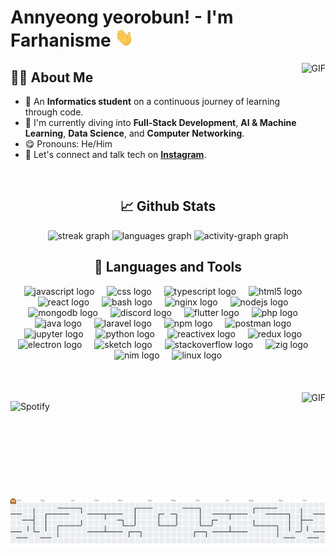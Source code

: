 # Annyeong yeorobun! - I'm Farhanisme <img width="30px" height="30" src="https://github.com/SatYu26/SatYu26/raw/master/Assets/Hi.gif" />
<img align="right" alt="GIF" height="175px" src="https://octodex.github.com/images/daftpunktocat-guy.gif" />

## 👨‍💻 About Me

- 🌱 An **Informatics student** on a continuous journey of learning through code.
- 🚀 I'm currently diving into **Full-Stack Development**, **AI & Machine Learning**, **Data Science**, and **Computer Networking**.
- 😋 Pronouns: He/Him
- 💬 Let's connect and talk tech on **[Instagram](https://www.instagram.com/frhanoid?igsh=MXZ2YTQwMG42NnBtZA==)**.
<br>

<div style="clear: both;"></div>
<div align="center"><h2>📈 Github Stats</h2></div>

<div align="center">
  <img src="https://streak-stats.demolab.com?user=farhanisme&locale=en&mode=weekly&theme=github_dark&hide_border=true&border_radius=0&order=3" height="150" alt="streak graph" />
  <img src="https://github-readme-stats.vercel.app/api/top-langs?username=farhanisme&locale=en&hide_title=true&layout=compact&card_width=320&langs_count=5&theme=github_dark&hide_border=true&order=2" height="150" alt="languages graph" />
  <img src="https://github-readme-activity-graph.vercel.app/graph?username=farhanisme&radius=16&theme=github-dark&area=true&order=5&hide_border=true&hide_title=true" height="270" alt="activity-graph graph" />
</div>

<!-- <div align="center">
  <img src="https://github-profile-summary-cards.vercel.app/api/cards/repos-per-language?username=farhanisme&theme=github_dark" alt="Repos per language" />
  <img src="https://github-profile-summary-cards.vercel.app/api/cards/most-commit-language?username=farhanisme&theme=github_dark" alt="Most commit language" />
</div> -->

<div align="center"><h2>🧰 Languages and Tools</h2></div>

<div align="center">
  <img src="https://cdn.jsdelivr.net/gh/devicons/devicon/icons/javascript/javascript-original.svg" height="40" alt="javascript logo" />
  <img width="12" />
  <img src="https://cdn.simpleicons.org/css/1572B6" height="40" alt="css logo" />
  <img width="12" />
  <img src="https://cdn.jsdelivr.net/gh/devicons/devicon/icons/typescript/typescript-original.svg" height="40" alt="typescript logo" />
  <img width="12" />
  <img src="https://cdn.simpleicons.org/html5/E34F26" height="40" alt="html5 logo" />
  <img width="12" />
  <img src="https://cdn.jsdelivr.net/gh/devicons/devicon/icons/react/react-original.svg" height="40" alt="react logo" />
  <img width="12" />
  <img src="https://cdn.simpleicons.org/gnubash/4EAA25" height="40" alt="bash logo" />
  <img width="12" />
  <img src="https://cdn.simpleicons.org/nginx/009639" height="40" alt="nginx logo" />
  <img width="12" />
  <img src="https://cdn.simpleicons.org/nodedotjs/339933" height="40" alt="nodejs logo" />
  <img width="12" />
  <img src="https://cdn.simpleicons.org/mongodb/47A248" height="40" alt="mongodb logo" />
  <img width="12" />
  <img src="https://cdn.simpleicons.org/discord/5865F2" height="40" alt="discord logo" />
  <img width="12" />
  <img src="https://cdn.simpleicons.org/flutter/02569B" height="40" alt="flutter logo" />
  <img width="12" />
  <img src="https://cdn.simpleicons.org/php/777BB4" height="40" alt="php logo" />
  <img width="12" />
  <img src="https://cdn.jsdelivr.net/gh/devicons/devicon/icons/java/java-original.svg" height="40" alt="java logo" />
  <img width="12" />
  <img src="https://cdn.jsdelivr.net/gh/devicons/devicon/icons/laravel/laravel-original.svg" height="40" alt="laravel logo" />
  <img width="12" />
  <img src="https://cdn.simpleicons.org/npm/CB3837" height="40" alt="npm logo" />
  <img width="12" />
  <img src="https://cdn.simpleicons.org/postman/FF6C37" height="40" alt="postman logo" />
  <img width="12" />
  <img src="https://cdn.jsdelivr.net/gh/devicons/devicon/icons/jupyter/jupyter-original.svg" height="40" alt="jupyter logo" />
  <img width="12" />
  <img src="https://cdn.simpleicons.org/python/3776AB" height="40" alt="python logo" />
  <img width="12" />
  <img src="https://cdn.simpleicons.org/reactivex/B7178C" height="40" alt="reactivex logo" />
  <img width="12" />
  <img src="https://cdn.simpleicons.org/redux/764ABC" height="40" alt="redux logo" />
  <img width="12" />
  <img src="https://cdn.simpleicons.org/electron/47848F" height="40" alt="electron logo" />
  <img width="12" />
  <img src="https://cdn.simpleicons.org/sketch/F7B500" height="40" alt="sketch logo" />
  <img width="12" />
  <img src="https://cdn.simpleicons.org/stackoverflow/F58025" height="40" alt="stackoverflow logo" />
  <img width="12" />
  <img src="https://cdn.simpleicons.org/zig/F7A41D" height="40" alt="zig logo" />
  <img width="12" />
  <img src="https://cdn.simpleicons.org/nim/FFE953" height="40" alt="nim logo" />
  <img width="12" />
  <img src="https://cdn.simpleicons.org/linux/FCC624" height="40" alt="linux logo" />
</div>

<br>
<br>
<br>

<div style="clear: both;"></div>
<img align="right" alt="GIF" height="170px" src="https://media.giphy.com/media/J5B1Y8QZnzXXbLQIBu/giphy.gif" />

![Spotify](https://novatorem-kyzbk7wxl-bardiesel.vercel.app/api/spotify)

<div align="center">
  <picture>
    <source media="(prefers-color-scheme: dark)" srcset="https://raw.githubusercontent.com/farhanisme/farhanisme/output/pacman-contribution-graph-dark.svg" />
    <source media="(prefers-color-scheme: light)" srcset="https://raw.githubusercontent.com/farhanisme/farhanisme/output/pacman-contribution-graph.svg" />
    <img alt="pacman contribution graph" src="https://raw.githubusercontent.com/farhanisme/farhanisme/output/pacman-contribution-graph.svg" />
  </picture>
</div>
